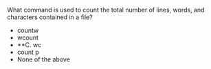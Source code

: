 What command is used to count the total number of lines, words, and characters contained in a file?

* countw
* wcount
* **C. wc
* count p
* None of the above
